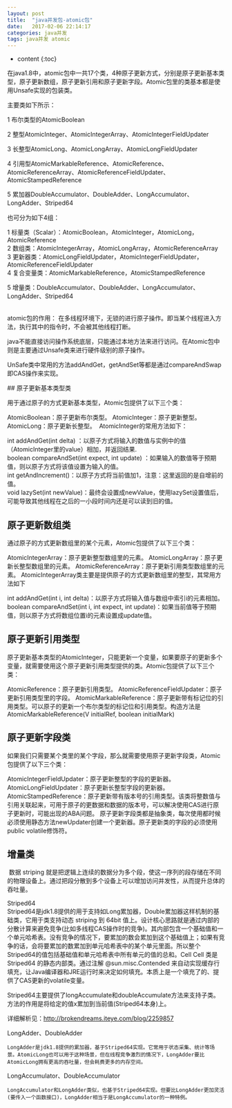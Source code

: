 ```yaml
---
layout: post
title:  "java并发包-atomic包"
date:   2017-02-06 22:14:17
categories: java并发
tags: java并发 atomic 
---
```


* content
{:toc}

在java1.8中，atomic包中一共17个类，4种原子更新方式，分别是原子更新基本类型，原子更新数组，原子更新引用和原子更新字段。Atomic包里的类基本都是使用Unsafe实现的包装类。  





主要类如下所示：​

1 布尔类型的AtomicBoolean

2 整型AtomicInteger、AtomicIntegerArray、AtomicIntegerFieldUpdater

3 长整型AtomicLong、AtomicLongArray、AtomicLongFieldUpdater

4 引用型AtomicMarkableReference、AtomicReference、AtomicReferenceArray、AtomicReferenceFieldUpdater、AtomicStampedReference

5 累加器DoubleAccumulator、DoubleAdder、LongAccumulator、LongAdder、Striped64

也可分为如下4组：

1 标量类（Scalar）：AtomicBoolean，AtomicInteger，AtomicLong，AtomicReference  
​
2 数组类：AtomicIntegerArray，AtomicLongArray，AtomicReferenceArray  
​
3 更新器类：AtomicLongFieldUpdater，AtomicIntegerFieldUpdater，AtomicReferenceFieldUpdater  
​
4 复合变量类：AtomicMarkableReference，AtomicStampedReference  

5 增量类：​DoubleAccumulator、DoubleAdder、LongAccumulator、LongAdder、Striped64  
​

​atomic包的作用： 在多线程环境下，无锁的进行原子操作。即当某个线程进入方法，执行其中的指令时，不会被其他线程打断。

java不能直接访问操作系统底层，只能通过本地方法来进行访问。在​Atomic包中则是主要通过Unsafe类来进行硬件级别的原子操作。

UnSafe类中常用的方法​addAndGet，getAndSet等都是通过compareAndSwap即CAS操作来实现。  

​## 原子更新基本类型类  

​用于通过原子的方式更新基本类型，Atomic包提供了以下三个类：

AtomicBoolean：原子更新布尔类型。
AtomicInteger：原子更新整型。
AtomicLong：原子更新长整型。
​
AtomicInteger的常用方法如下：

int addAndGet(int delta) ：以原子方式将输入的数值与实例中的值（AtomicInteger里的value）相加，并返回结果.  
boolean compareAndSet(int expect, int update) ：如果输入的数值等于预期值，则以原子方式将该值设置为输入的值。  
int getAndIncrement()：以原子方式将当前值加1，注意：这里返回的是自增前的值。  
void lazySet(int newValue)：最终会设置成newValue，使用lazySet设置值后，可能导致其他线程在之后的一小段时间内还是可以读到旧的值。  


## 原子更新数组类

通过原子的方式更新数组里的某个元素，Atomic包提供了以下三个类：

AtomicIntegerArray：原子更新整型数组里的元素。
AtomicLongArray：原子更新长整型数组里的元素。
AtomicReferenceArray：原子更新引用类型数组里的元素。
​
AtomicIntegerArray类主要是提供原子的方式更新数组里的整型，其常用方法如下

int addAndGet(int i, int delta)：以原子方式将输入值与数组中索引i的元素相加。
boolean compareAndSet(int i, int expect, int update)：如果当前值等于预期值，则以原子方式将数组位置i的元素设置成update值。

## 原子更新引用类型
原子更新基本类型的AtomicInteger，只能更新一个变量，如果要原子的更新多个变量，就需要使用这个原子更新引用类型提供的类。Atomic包提供了以下三个类：

AtomicReference：原子更新引用类型。
AtomicReferenceFieldUpdater：原子更新引用类型里的字段。
AtomicMarkableReference：原子更新带有标记位的引用类型。可以原子的更新一个布尔类型的标记位和引用类型。构造方法是AtomicMarkableReference(V initialRef, boolean initialMark)

## 原子更新字段类
如果我们只需要某个类里的某个字段，那么就需要使用原子更新字段类，Atomic包提供了以下三个类：

AtomicIntegerFieldUpdater：原子更新整型的字段的更新器。
AtomicLongFieldUpdater：原子更新长整型字段的更新器。
AtomicStampedReference：原子更新带有版本号的引用类型。该类将整数值与引用关联起来，可用于原子的更数据和数据的版本号，可以解决使用CAS进行原子更新时，可能出现的ABA问题。
原子更新字段类都是抽象类，每次使用都时候必须使用静态方法newUpdater创建一个更新器。原子更新类的字段的必须使用public volatile修饰符。  

## 增量类  
​
    数据 striping 就是把逻辑上连续的数据分为多个段，使这一序列的段存储在不同的物理设备上。通过把段分散到多个设备上可以增加访问并发性，从而提升总体的吞吐量。

Striped64  
    Striped64是jdk1.8提供的用于支持如Long累加器，Double累加器这样机制的基础类，它用于类支持动态 striping 到 64bit 值上。设计核心思路就是通过内部的分散计算来避免竞争(比如多线程CAS操作时的竞争)。其内部包含一个基础值和一个单元哈希表。没有竞争的情况下，要累加的数会累加到这个基础值上；如果有竞争的话，会将要累加的数累加到单元哈希表中的某个单元里面。所以整个Striped64的值包括基础值和单元哈希表中所有单元的值的总和。
​
Cell
    Cell 类是 Striped64 的静态内部类。通过注解 @sun.misc.Contended 来自动实现缓存行填充，让Java编译器和JRE运行时来决定如何填充。本质上是一个填充了的、提供了CAS更新的volatile变量。

Striped64主要提供了longAccumulate和doubleAccumulate方法来支持子类。方法的作用是将给定的值x累加到当前值(Striped64本身)上​。

详细解析见：http://brokendreams.iteye.com/blog/2259857​

LongAdder、DoubleAdder

    LongAdder是jdk1.8提供的累加器，基于Striped64实现。它常用于状态采集、统计等场景。AtomicLong也可以用于这种场景，但在线程竞争激烈的情况下，LongAdder要比AtomicLong拥有更高的吞吐量，但会耗费更多的内存空间。

     

LongAccumulator、DoubleAccumulator

    LongAccumulator和LongAdder类似，也基于Striped64实现。但要比LongAdder更加灵活(要传入一个函数接口)，LongAdder相当于是LongAccumulator的一种特例。








